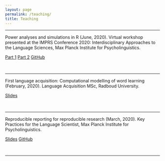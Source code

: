 ```yaml
---
layout: page
permalink: /teaching/
title: Teaching
---
```


<hr>

Power analyses and simulations in R (June, 2020). Virtual workshop presented at the IMPRS Conference 2020: Interdisciplinary Approaches to the Language Sciences, Max Planck Institute for Psycholinguistics.

<a href="https://drive.google.com/file/d/186q-dc6yMPUV43ptXCuioxzZmeopVik-/view?usp=sharing" class="button">Part 1</a> <a href="https://drive.google.com/file/d/1oFqt50fxmXwGBJmSwc6NUn1gBoBWcq73/view?usp=sharing" class="button">Part 2</a> <a href="https://github.com/andrew-jessop/imprs-power-analysis-workshop" class="button">GitHub</a>

<br>

<hr>

First language acquisition: Computational modelling of word learning (February, 2020). Language Acquisition MSc, Radboud University.

<a href="/talks/alhama_jessop_word_learning_2020.pdf" class="button">Slides</a>

<br>

<hr>

Reproducible reporting for reproducible research (March, 2020). Key Practices for the Language Scientist, Max Planck Institute for Psycholinguistics.

<a href="/talks/reproducible-reports.html" class="button">Slides</a> <a href="https://github.com/andrew-jessop/imprs-reproducible-reporting-2020" class="button">GitHub</a>

<br>

<hr>

